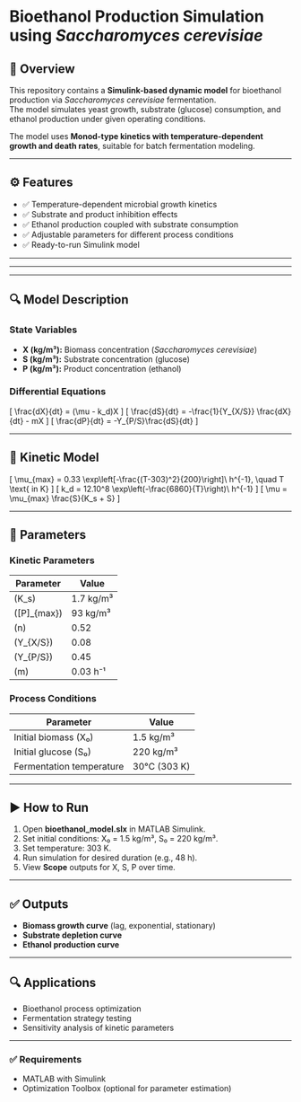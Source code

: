 
# Bioethanol Production Simulation using *Saccharomyces cerevisiae*

## 📌 Overview
This repository contains a **Simulink-based dynamic model** for bioethanol production via *Saccharomyces cerevisiae* fermentation.  
The model simulates yeast growth, substrate (glucose) consumption, and ethanol production under given operating conditions.

The model uses **Monod-type kinetics with temperature-dependent growth and death rates**, suitable for batch fermentation modeling.

---

## ⚙️ Features
- ✅ Temperature-dependent microbial growth kinetics  
- ✅ Substrate and product inhibition effects  
- ✅ Ethanol production coupled with substrate consumption  
- ✅ Adjustable parameters for different process conditions  
- ✅ Ready-to-run Simulink model  

---


---

---

## 🔍 Model Description

### **State Variables**
- **X (kg/m³):** Biomass concentration (*Saccharomyces cerevisiae*)  
- **S (kg/m³):** Substrate concentration (glucose)  
- **P (kg/m³):** Product concentration (ethanol)  

### **Differential Equations**
\[
\frac{dX}{dt} = (\mu - k_d)X
\]
\[
\frac{dS}{dt} = -\frac{1}{Y_{X/S}} \frac{dX}{dt} - mX
\]
\[
\frac{dP}{dt} = -Y_{P/S}\frac{dS}{dt}
\]

---

## 🧪 Kinetic Model
\[
\mu_{max} = 0.33 \exp\left[-\frac{(T-303)^2}{200}\right]\ h^{-1}, \quad T \text{ in K}
\]
\[
k_d = 12.10^8 \exp\left(-\frac{6860}{T}\right)\ h^{-1}
\]
\[
\mu = \mu_{max} \frac{S}{K_s + S}
\]

---

## 📌 Parameters

### **Kinetic Parameters**
| Parameter       | Value         |
|-----------------|-------------|
| \(K_s\)        | 1.7 kg/m³   |
| \([P]_{max}\)  | 93 kg/m³    |
| \(n\)          | 0.52        |
| \(Y_{X/S}\)    | 0.08        |
| \(Y_{P/S}\)    | 0.45        |
| \(m\)          | 0.03 h⁻¹   |

### **Process Conditions**
| Parameter                      | Value          |
|--------------------------------|--------------|
| Initial biomass (X₀)          | 1.5 kg/m³   |
| Initial glucose (S₀)          | 220 kg/m³   |
| Fermentation temperature       | 30°C (303 K)|

---

## ▶️ How to Run
1. Open **bioethanol_model.slx** in MATLAB Simulink.
2. Set initial conditions: X₀ = 1.5 kg/m³, S₀ = 220 kg/m³.
3. Set temperature: 303 K.
4. Run simulation for desired duration (e.g., 48 h).
5. View **Scope** outputs for X, S, P over time.

---

## ✅ Outputs
- **Biomass growth curve** (lag, exponential, stationary)
- **Substrate depletion curve**
- **Ethanol production curve**

---

## 🔍 Applications
- Bioethanol process optimization  
- Fermentation strategy testing  
- Sensitivity analysis of kinetic parameters  

---

### ✅ Requirements
- MATLAB with Simulink  
- Optimization Toolbox (optional for parameter estimation)  




